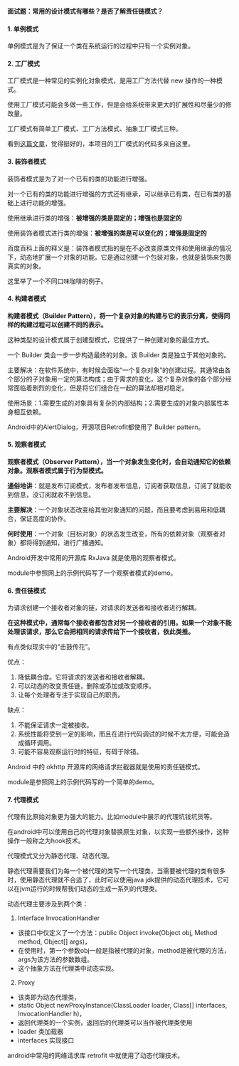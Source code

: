 **面试题：常用的设计模式有哪些？是否了解责任链模式？**

#### 1. 单例模式

单例模式是为了保证一个类在系统运行的过程中只有一个实例对象。

#### 2. 工厂模式

工厂模式是一种常见的实例化对象模式，是用工厂方法代替 new 操作的一种模式。

使用工厂模式可能会多做一些工作，但是会给系统带来更大的扩展性和尽量少的修改量。

工厂模式有简单工厂模式、工厂方法模式、抽象工厂模式三种。

看到[这篇文章](https://www.jianshu.com/p/3f824a91d73b)，觉得挺好的，本项目的工厂模式的代码多来自这里。

#### 3. 装饰者模式

装饰者模式是为了对一个已有的类的功能进行增强。

对一个已有的类的功能进行增强的方式还有继承，可以继承已有类，在已有类的基础上进行功能的增强。

使用继承进行类的增强：**被增强的类是固定的；增强也是固定的**

使用装饰者模式进行类的增强：**被增强的类是可以变化的；增强是固定的**

百度百科上面的释义是：装饰者模式指的是在不必改变原类文件和使用继承的情况下，动态地扩展一个对象的功能。它是通过创建一个包装对象，也就是装饰来包裹真实的对象。

这里举了一个不同口味咖啡的例子。

#### 4. 构建者模式

**构建者模式（Builder Pattern），将一个复杂对象的构建与它的表示分离，使得同样的构建过程可以创建不同的表示。**

这种类型的设计模式属于创建型模式，它提供了一种创建对象的最佳方式。

一个 Builder 类会一步一步构造最终的对象。该 Builder 类是独立于其他对象的。

主要解决：在软件系统中，有时候会面临“一个复杂对象”的创建过程。其通常由各个部分的子对象用一定的算法构成；由于需求的变化，这个复杂对象的各个部分经常面临着剧烈的变化，但是将它们组合在一起的算法却相对稳定。

使用场景：1.需要生成的对象具有复杂的内部结构；2.需要生成的对象内部属性本身相互依赖。

Android中的AlertDialog，开源项目Retrofit都使用了 Builder pattern。

#### 5. 观察者模式

**观察者模式（Observer Pattern），当一个对象发生变化时，会自动通知它的依赖对象。观察者模式属于行为型模式。**

**通俗地讲**：就是发布订阅模式，发布者发布信息，订阅者获取信息，订阅了就能收到信息，没订阅就收不到信息。

**主要解决**：一个对象状态改变给其他对象通知的问题，而且要考虑到易用和低耦合，保证高度的协作。

**何时使用**：一个对象（目标对象）的状态发生改变，所有的依赖对象（观察者对象）都将得到通知，进行广播通知。

Android开发中常用的开源库 RxJava 就是使用的观察者模式。

module中参照网上的示例代码写了一个观察者模式的demo。

#### 6. 责任链模式

为请求创建一个接收者对象的链，对请求的发送者和接收者进行解耦。

**在这种模式中，通常每个接收者都包含对另一个接收者的引用。如果一个对象不能处理该请求，那么它会把相同的请求传给下一个接收者，依此类推。**

有点类似现实中的“击鼓传花”。

优点：<br>
1. 降低耦合度。它将请求的发送者和接收者解耦。
2. 可以动态的改变责任链，删除或添加或改变顺序。
3. 让每个处理者专注于实现自己的职责。

缺点：<br>
1. 不能保证请求一定被接收。
2. 系统性能将受到一定的影响，而且在进行代码调试的时候不太方便，可能会造成循环调用。
3. 可能不容易观察运行时的特征，有碍于除错。

Android 中的 okhttp 开源库的网络请求拦截器就是使用的责任链模式。

module是参照网上的示例代码写的一个简单的demo。

#### 7. 代理模式

代理有比原始对象更为强大的能力。比如module中展示的代理坑钱坑货等。

在android中可以使用自己的代理对象替换原生对象，以实现一些额外操作，这种操作一般称之为hook技术。

代理模式又分为静态代理、动态代理。

静态代理需要我们为每一个被代理的类写一个代理类，当需要被代理的类有很多时，使用静态代理就不合适了，此时可以使用java jdk提供的动态代理技术，它可以在jvm运行的时候帮我们动态的生成一系列的代理类。

动态代理主要涉及到两个类：
1. Interface InvocationHandler
 * 该接口中仅定义了一个方法：public Object invoke(Object obj, Method method, Object[] args)，
 * 在使用时，第一个参数obj一般是指被代理的对象，method是被代理的方法，args为该方法的参数数组。
 * 这个抽象方法在代理类中动态实现。
2. Proxy
 * 该类即为动态代理类，
 * static Object newProxyInstance(ClassLoader loader, Class[] interfaces, InvocationHandler h)，
 * 返回代理类的一个实例，返回后的代理类可以当作被代理类使用
 * loader 类加载器
 * interfaces 实现接口

android中常用的网络请求库 retrofit 中就使用了动态代理技术。















